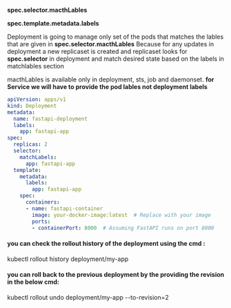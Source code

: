 **spec.selector.macthLables**

**spec.template.metadata.labels**

Deployment is going to manage only set of the pods that matches the lables that are given in **spec.selector.macthLables** Because for any updates in deployment a new replicaset is created and replicaset looks for **spec.selector** in deployment and match desired state based on the labels in matchlables section

macthLables is available only in deployment, sts, job and daemonset. **for Service we will have to provide the pod lables not deployment labels**

```yaml
apiVersion: apps/v1
kind: Deployment
metadata:
  name: fastapi-deployment
  labels:
    app: fastapi-app
spec:
  replicas: 2
  selector:
    matchLabels:
      app: fastapi-app
  template:
    metadata:
      labels:
        app: fastapi-app
    spec:
      containers:
      - name: fastapi-container
        image: your-docker-image:latest  # Replace with your image
        ports:
        - containerPort: 8000  # Assuming FastAPI runs on port 8000
```


#### you can check the rollout history of the deployment using the cmd :
  kubectl rollout history deployment/my-app

#### you can roll back to the previous deployment by the providing the revision in the below cmd:
  kubectl rollout undo deployment/my-app --to-revision=2 

